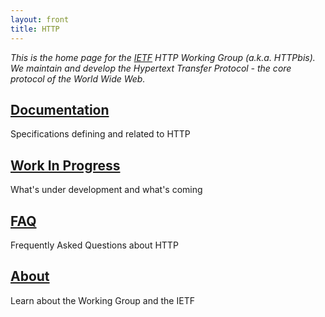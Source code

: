 ```yaml
---
layout: front
title: HTTP
---
```


_This is the home page for the [IETF](http://www.ietf.org/) HTTP Working Group (a.k.a. HTTPbis). We maintain and develop the Hypertext Transfer Protocol - the core protocol of the World Wide Web._



<div class="container">
  <div class="row special">
    <div class="col-md-4 jumbotron special">
      <h2><a href="/docs/">Documentation</a></h2>
      <p>Specifications defining and related to HTTP</p>
    </div>
    <div class="col-sm-2 padding">
    </div>
    <div class="col-md-4 jumbotron special">
      <h2><a href="/wip/">Work In Progress</a></h2>
      <p>What's under development and what's coming</p>
    </div>
  </div>
  <div class="row special">
    <div class="col-md-4 jumbotron special">
      <h2><a href="/faq/">FAQ</a></h2>
      <p>Frequently Asked Questions about HTTP</p>
    </div>
    <div class="col-sm-2 padding">
    </div>
    <div class="col-md-4 jumbotron special">
      <h2><a href="/about/">About</a></h2>
      <p>Learn about the Working Group and the IETF</p>
    </div>
  </div>
</div>

